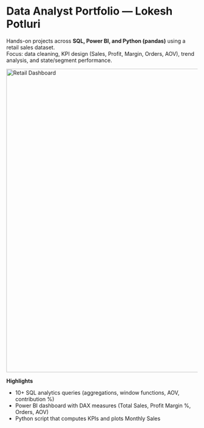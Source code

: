 # Data Analyst Portfolio — Lokesh Potluri

Hands-on projects across **SQL, Power BI, and Python (pandas)** using a retail sales dataset.  
Focus: data cleaning, KPI design (Sales, Profit, Margin, Orders, AOV), trend analysis, and state/segment performance.

<img src="PowerBI-Dashboards/retail_sales/<screenshot.png>" alt="Retail Dashboard" width="800"/>

**Highlights**
- 10+ SQL analytics queries (aggregations, window functions, AOV, contribution %)
- Power BI dashboard with DAX measures (Total Sales, Profit Margin %, Orders, AOV)
- Python script that computes KPIs and plots Monthly Sales
